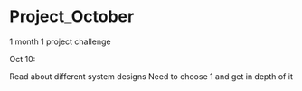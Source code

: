 # Project_October
1 month 1 project challenge

Oct 10: 

Read about different system designs
Need to choose 1 and get in depth of it

